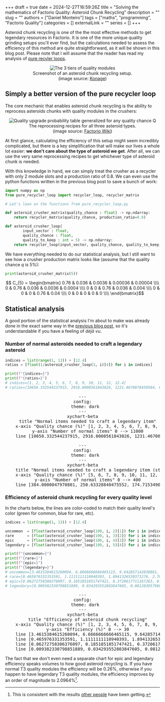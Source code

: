 +++ 
draft = true
date = 2024-12-27T16:59:26Z
title = "Solving the mathematics of Factorio Quality: Asteroid Chunk Recycling"
description = ""
slug = ""
authors = ["Daniel Monteiro"]
tags = ["maths", "programming", "Factorio Quality"]
categories = []
externalLink = ""
series = []
+++

<script type="module">
    import mermaid from 'https://cdn.jsdelivr.net/npm/mermaid@11/dist/mermaid.esm.min.mjs';
    mermaid.initialize({ startOnLoad: true });
</script>

Asteroid chunk recycling is one of the the most effective methods to get legendary resources in Factorio. It is one of the more unique quality grinding setups you'll ever find, but the calculations needed to assess the efficiency of this method are quite straightforward, as it will be shown in this blog post. Please note that I will assume that the reader has read my analysis of [pure recyler loops](/posts/factorio-pure-recycler-loop/).

<div style="text-align:center">
    <img src="/images/quality-recycling-screenshot.jpg" alt="The 3 tiers of quality modules"/>
    <figcaption>Screenshot of an asteroid chunk recycling setup.<br>(image source: <a href="https://youtu.be/gZCFnG8HDCA?si=gj-YBPIGAiUe_OTY&t=2297">Konage</a>)</figcaption>
</div>

## Simply a better version of the pure recycler loop

The core mechanic that enables asteroid chunk recycling is the ability to reprocess asteroids chunks with quality modules in the crushers:

<div style="text-align:center">
    <img src="/images/asteroid-reprocessing-recipes.png" alt="Quality upgrade probability table generalized for any quality chance Q"/>
    <figcaption> The reprocessing recipes for all three asteroid types. <br>(image source: <a href="https://wiki.factorio.com/Crusher">Factorio Wiki</a>)</figcaption>
</div>

At first glance, calculating the efficiency of this setup might seem incredibly complicated, but there is a key simplification that will make our lives a whole lot easier: **we don't care about the type of asteroid we get**. After all, we can use the very same reprocessing recipes to get whichever type of asteroid chunk is needed.

With this knowledge in hand, we can simply treat the crusher as a recycler with only 2 module slots and a production ratio of 0.8. We can even use the python functions written in the previous blog post to save a bunch of work:

```python
import numpy as np
from pure_recycler_loop import recycler_loop, recycler_matrix

# Let's lean on the functions from pure_recycler_loop.py

def asteroid_crusher_matrix(quality_chance : float) -> np.ndarray:
    return recycler_matrix(quality_chance, production_ratio=0.8)

def asteroid_crusher_loop(
        input_vector : float,
        quality_chance : float,
        quality_to_keep : int = 5) -> np.ndarray:
    return recycler_loop(input_vector, quality_chance, quality_to_keep, production_ratio=0.8)
```

We have everything needed to do our statistical analysis, but I still want to see how a crusher production matrix looks like (assume that the quality chance $q$ is 5%):

```python
print(asteroid_crusher_matrix(5))
```

$$ C_{5} = \begin{bmatrix}
  0.76 & 0.036 & 0.0036 & 0.00036 & 0.00004 \\\\
  0    & 0.76  & 0.036  & 0.0036  & 0.0004 \\\\
  0    & 0     & 0.76   & 0.036   & 0.004 \\\\
  0    & 0     & 0      & 0.76    & 0.04 \\\\
  0    & 0     & 0      & 0       & 0 \\\\
\end{bmatrix}$$

## Statistical analysis

A good portion of the statistical analysis I'm about to make was already done in the exact same way in the [previous blog post](/posts/factorio-pure-recycler-loop/), so it's understandable if you have a feeling of _déjà vu_.

### Number of normal asteroids needed to craft a legendary asteroid

```python
indices = list(range(1, 13)) + [12.4]
ratios = [float(1/asteroid_crusher_loop(1, i)[4]) for i in indices]

print(f"{indices=}")
print(f"{ratios=}")
# indices=[1, 2, 3, 4, 5, 6, 7, 8, 9, 10, 11, 12, 12.4]
# ratios=[10658.332544237915, 2916.0000561843026, 1231.4670876459584, 643.8607287181613, 384.0000047970801, 250.63328840475552, 174.71534904370753, 128.05539424941833, 97.6291795243653, 76.83200027295233, 62.06060624879639, 51.22968018283643, 47.698631555272826]
```

<pre style="text-align:center" class="mermaid">
---
config:
  theme: dark
---
xychart-beta
    title "Normal items needed to craft a legendary item"
    x-axis "Quality chance (%)" [1, 2, 3, 4, 5, 6, 7, 8, 9, 10, 11, 12, 12.4]
    y-axis "Number of normal items" 0 --> 11000
    line [10658.332544237915, 2916.0000561843026, 1231.4670876459584, 643.8607287181613, 384.0000047970801, 250.63328840475552, 174.71534904370753, 128.05539424941833, 97.6291795243653, 76.83200027295233, 62.06060624879639, 51.22968018283643, 47.698631555272826]
</pre>

<pre style="text-align:center" class="mermaid">
---
config:
  theme: dark
---
xychart-beta
    title "Normal items needed to craft a legendary item (starting from 5%)"
    x-axis "Quality chance (%)" [5, 6, 7, 8, 9, 10, 11, 12, 12.4]
    y-axis "Number of normal items" 0 --> 400
    line [384.0000047970801, 250.63328840475552, 174.71534904370753, 128.05539424941833, 97.6291795243653, 76.83200027295233, 62.06060624879639, 51.22968018283643, 47.698631555272826]
</pre>

### Efficiency of asteroid chunk recycling for every quality level

In the charts below, the lines are color-coded to match their quality level's color (green for common, blue for rare, etc).

```python
indices = list(range(1, 13)) + [12.4]

uncommon  = [float(asteroid_crusher_loop(100, i, 2)[1]) for i in indices]
rare      = [float(asteroid_crusher_loop(100, i, 3)[2]) for i in indices]
epic      = [float(asteroid_crusher_loop(100, i, 4)[3]) for i in indices]
legendary = [float(asteroid_crusher_loop(100, i, 5)[4]) for i in indices]

print(f"{uncommon=}")
print(f"{rare=}")
print(f"{epic=}")
print(f"{legendary=}")
# uncommon=[3.4615384615260094, 6.6666666666465115, 9.642857142830861, 12.413793103415511, 14.999999999958789, 17.41935483866937, 19.687499999959517, 21.818181818139728, 23.82352941171918, 25.714285714234272, 27.49999999995658, 29.189189189135714, 29.83957219245846]
# rare=[0.465976331353591, 1.1111111110940393, 1.8941326530371276, 2.782401902468548, 3.749999999959269, 4.7762747137958605, 5.844726562452839, 6.942148760279247, 8.057958477466594, 9.18367346933998, 10.312499999943766, 11.439006574092652, 11.887957905523466]
# epic=[0.06272758306376097, 0.1851851851747421, 0.3720617711167263, 0.623641805702194, 0.9374999999701643, 1.3096237118236027, 1.7351531982007549, 2.2088655146028944, 2.7254859555867896, 3.2798833818761275, 3.8671874999424296, 4.48285392765304, 4.736111571954229]
# legendary=[0.009382330798851889, 0.034293552803847605, 0.08120395796876448, 0.15531309335629098, 0.26041666663694074, 0.3989893028560425, 0.572359561880939, 0.7809120505857308, 1.0242839375283508, 1.3015410245193235, 1.6113281249513514, 1.9519934519426527, 2.096496209768022]
```

<pre style="text-align:center" class="mermaid" id="asteroid-chunk-recycling-loop-efficiency-chart">
---
config:
  theme: dark
---
xychart-beta
    title "Efficiency of asteroid chunk recycling"
    x-axis "Quality chance (%)" [1, 2, 3, 4, 5, 6, 7, 8, 9, 10, 11, 12, 12.4]
    y-axis "Efficiency (%)" 0 --> 30
    line [3.4615384615260094, 6.6666666666465115, 9.642857142830861, 12.413793103415511, 14.999999999958789, 17.41935483866937, 19.687499999959517, 21.818181818139728, 23.82352941171918, 25.714285714234272, 27.49999999995658, 29.189189189135714, 29.83957219245846]
    line [0.465976331353591, 1.1111111110940393, 1.8941326530371276, 2.782401902468548, 3.749999999959269, 4.7762747137958605, 5.844726562452839, 6.942148760279247, 8.057958477466594, 9.18367346933998, 10.312499999943766, 11.439006574092652, 11.887957905523466]
    line [0.06272758306376097, 0.1851851851747421, 0.3720617711167263, 0.623641805702194, 0.9374999999701643, 1.3096237118236027, 1.7351531982007549, 2.2088655146028944, 2.7254859555867896, 3.2798833818761275, 3.8671874999424296, 4.48285392765304, 4.736111571954229]
    line [0.009382330798851889, 0.034293552803847605, 0.08120395796876448, 0.15531309335629098, 0.26041666663694074, 0.3989893028560425, 0.572359561880939, 0.7809120505857308, 1.0242839375283508, 1.3015410245193235, 1.6113281249513514, 1.9519934519426527, 2.096496209768022]
</pre>

<style>
#asteroid-chunk-recycling-loop-efficiency-chart svg[aria-roledescription="xychart"] g.line-plot-0 path {stroke: #3eec57 !important;}
#asteroid-chunk-recycling-loop-efficiency-chart svg[aria-roledescription="xychart"] g.line-plot-1 path {stroke: #2495ff !important;}
#asteroid-chunk-recycling-loop-efficiency-chart svg[aria-roledescription="xychart"] g.line-plot-2 path {stroke: #c400ff !important;}
#asteroid-chunk-recycling-loop-efficiency-chart svg[aria-roledescription="xychart"] g.line-plot-3 path {stroke: #ff9500 !important;}
</style>

The fact that we don't even need a separate chart for epic and legendary efficiency speaks volumes to how good asteroid recycling is. If you have normal T3 quality modules the efficiency will be 0.26%, otherwise if you happen to have legendary T3 quality modules, the efficiency improves by an order of magnitude to 2.0964%[^1].

[^1]: This is consistent with the results [other people](https://youtu.be/gZCFnG8HDCA?si=2veyz-4isrfpC62v&t=2383) have been getting.
